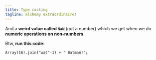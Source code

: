 ```yaml
---
title: Type casting
tagline: alchemy extraordinaire!
---
```






And a **weird value called `NaN`** (not a number) which we get when we do **numeric operations on non-numbers**.

Btw, **run this code**:

```
Array(16).join("wat"-1) + " Batman!";
```
